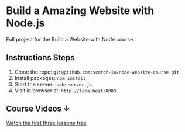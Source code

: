 # Build a Amazing Website with Node.js 

Full project for the Build a Website with Node course. 

## Instructions Steps

1. Clone the repo: `git@github.com:scotch-io/node-website-course.git`
2. Install packages: `npm install`
3. Start the server: `node server.js`
4. Visit in browser at: `http://localhost:8080`

## Course Videos ↓

[Watch the first three lessons free](https://school.scotch.io/build-a-nodejs-website)
